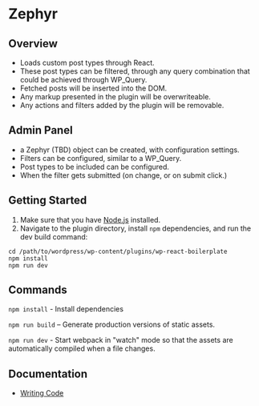 Zephyr
====================

## Overview

- Loads custom post types through React.
- These post types can be filtered, through any query combination that could be achieved through WP_Query.
- Fetched posts will be inserted into the DOM.
- Any markup presented in the plugin will be overwriteable.
- Any actions and filters added by the plugin will be removable.

## Admin Panel

- a Zephyr (TBD) object can be created, with configuration settings.
- Filters can be configured, similar to a WP_Query.
- Post types to be included can be configured.
- When the filter gets submitted (on change, or on submit click.)

## Getting Started

1. Make sure that you have [Node.js](https://nodejs.org/en/) installed.
2. Navigate to the plugin directory, install `npm` dependencies, and run the dev build command:

```
cd /path/to/wordpress/wp-content/plugins/wp-react-boilerplate
npm install
npm run dev
```

## Commands

`npm install` - Install dependencies

`npm run build` – Generate production versions of static assets.

`npm run dev` - Start webpack in "watch" mode so that the assets are automatically compiled when a file changes.

## Documentation

* [Writing Code](./docs/writing-code.md)


